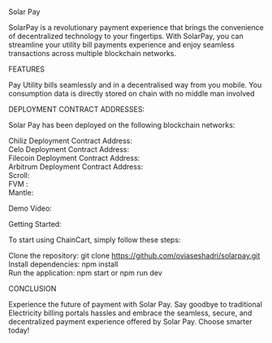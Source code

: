 Solar Pay

SolarPay is a revolutionary payment experience that brings the convenience of decentralized technology to your fingertips. With SolarPay, you can streamline your utility bill payments experience and enjoy seamless transactions across multiple blockchain networks.

FEATURES

Pay Utility bills seamlessly and in a decentralised way from you mobile. You consumption data is directly stored on chain with no middle man involved

DEPLOYMENT CONTRACT ADDRESSES:<br/>

Solar Pay has been deployed on the following blockchain networks:<br/>

Chiliz Deployment Contract Address:     <br/>
Celo Deployment Contract Address:  <br/>
Filecoin Deployment Contract Address:  <br/>
Arbitrum Deployment Contract Address: <br/>
Scroll:  <br/>
FVM :   <br/>
Mantle:  <br/>

Demo Video: 


Getting Started:

To start using ChainCart, simply follow these steps:

Clone the repository: git clone https://github.com/oviaseshadri/solarpay.git <br/>
Install dependencies: npm install <br/>
Run the application: npm start or npm run dev <br/>

CONCLUSION

Experience the future of payment with Solar Pay. Say goodbye to traditional Electricity billing portals hassles and embrace the seamless, secure, and decentralized payment experience offered by Solar Pay. Choose smarter today!



